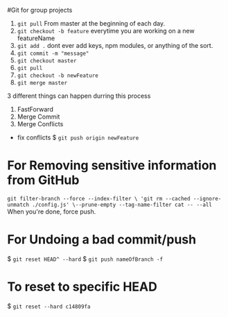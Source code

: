 #Git for group projects

1. `git pull` From master at the beginning of each day. 
2. `git checkout -b feature` everytime you are working on a new featureName
3. `git add .` dont ever add keys, npm modules, or anything of the sort. 
4. `git commit -m "message"` 
5. `git checkout master`
6. `git pull` 
7. `git checkout -b newFeature`
8. `git merge master`

3 different things can happen durring this process 

1. FastForward
2. Merge Commit 
3. Merge Conflicts 
  - fix conflicts
  $ `git push origin newFeature`

# For Removing sensitive information from GitHub
`git filter-branch --force --index-filter \ 'git rm --cached --ignore-unmatch ./config.js' \--prune-empty --tag-name-filter cat -- --all`
When you're done, force push. 

# For Undoing a bad commit/push 
$ `git reset HEAD^ --hard`
$ `git push nameOfBranch -f`

# To reset to specific HEAD
$ `git reset --hard c14809fa`